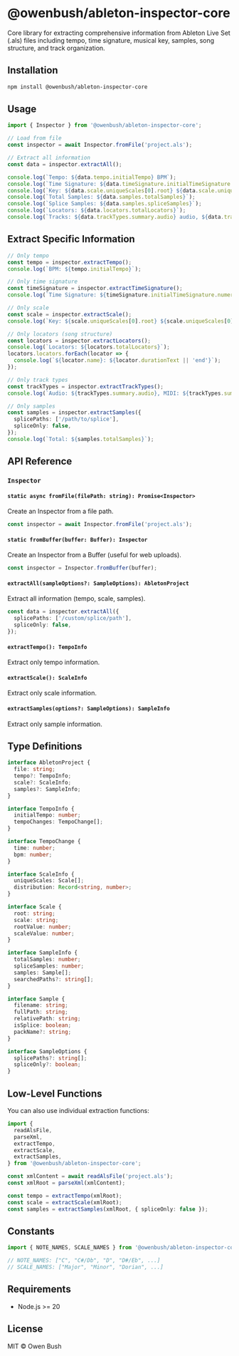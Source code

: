 # @owenbush/ableton-inspector-core

Core library for extracting comprehensive information from Ableton Live Set (.als) files including tempo, time signature, musical key, samples, song structure, and track organization.

## Installation

```bash
npm install @owenbush/ableton-inspector-core
```

## Usage

```typescript
import { Inspector } from '@owenbush/ableton-inspector-core';

// Load from file
const inspector = await Inspector.fromFile('project.als');

// Extract all information
const data = inspector.extractAll();

console.log(`Tempo: ${data.tempo.initialTempo} BPM`);
console.log(`Time Signature: ${data.timeSignature.initialTimeSignature.numerator}/${data.timeSignature.initialTimeSignature.denominator}`);
console.log(`Key: ${data.scale.uniqueScales[0].root} ${data.scale.uniqueScales[0].scale}`);
console.log(`Total Samples: ${data.samples.totalSamples}`);
console.log(`Splice Samples: ${data.samples.spliceSamples}`);
console.log(`Locators: ${data.locators.totalLocators}`);
console.log(`Tracks: ${data.trackTypes.summary.audio} audio, ${data.trackTypes.summary.midi} MIDI`);
```

## Extract Specific Information

```typescript
// Only tempo
const tempo = inspector.extractTempo();
console.log(`BPM: ${tempo.initialTempo}`);

// Only time signature
const timeSignature = inspector.extractTimeSignature();
console.log(`Time Signature: ${timeSignature.initialTimeSignature.numerator}/${timeSignature.initialTimeSignature.denominator}`);

// Only scale
const scale = inspector.extractScale();
console.log(`Key: ${scale.uniqueScales[0].root} ${scale.uniqueScales[0].scale}`);

// Only locators (song structure)
const locators = inspector.extractLocators();
console.log(`Locators: ${locators.totalLocators}`);
locators.locators.forEach(locator => {
  console.log(`${locator.name}: ${locator.durationText || 'end'}`);
});

// Only track types
const trackTypes = inspector.extractTrackTypes();
console.log(`Audio: ${trackTypes.summary.audio}, MIDI: ${trackTypes.summary.midi}`);

// Only samples
const samples = inspector.extractSamples({
  splicePaths: ['/path/to/splice'],
  spliceOnly: false,
});
console.log(`Total: ${samples.totalSamples}`);
```

## API Reference

### `Inspector`

#### `static async fromFile(filePath: string): Promise<Inspector>`

Create an Inspector from a file path.

```typescript
const inspector = await Inspector.fromFile('project.als');
```

#### `static fromBuffer(buffer: Buffer): Inspector`

Create an Inspector from a Buffer (useful for web uploads).

```typescript
const inspector = Inspector.fromBuffer(buffer);
```

#### `extractAll(sampleOptions?: SampleOptions): AbletonProject`

Extract all information (tempo, scale, samples).

```typescript
const data = inspector.extractAll({
  splicePaths: ['/custom/splice/path'],
  spliceOnly: false,
});
```

#### `extractTempo(): TempoInfo`

Extract only tempo information.

#### `extractScale(): ScaleInfo`

Extract only scale information.

#### `extractSamples(options?: SampleOptions): SampleInfo`

Extract only sample information.

## Type Definitions

```typescript
interface AbletonProject {
  file: string;
  tempo?: TempoInfo;
  scale?: ScaleInfo;
  samples?: SampleInfo;
}

interface TempoInfo {
  initialTempo: number;
  tempoChanges: TempoChange[];
}

interface TempoChange {
  time: number;
  bpm: number;
}

interface ScaleInfo {
  uniqueScales: Scale[];
  distribution: Record<string, number>;
}

interface Scale {
  root: string;
  scale: string;
  rootValue: number;
  scaleValue: number;
}

interface SampleInfo {
  totalSamples: number;
  spliceSamples: number;
  samples: Sample[];
  searchedPaths?: string[];
}

interface Sample {
  filename: string;
  fullPath: string;
  relativePath: string;
  isSplice: boolean;
  packName?: string;
}

interface SampleOptions {
  splicePaths?: string[];
  spliceOnly?: boolean;
}
```

## Low-Level Functions

You can also use individual extraction functions:

```typescript
import {
  readAlsFile,
  parseXml,
  extractTempo,
  extractScale,
  extractSamples,
} from '@owenbush/ableton-inspector-core';

const xmlContent = await readAlsFile('project.als');
const xmlRoot = parseXml(xmlContent);

const tempo = extractTempo(xmlRoot);
const scale = extractScale(xmlRoot);
const samples = extractSamples(xmlRoot, { spliceOnly: false });
```

## Constants

```typescript
import { NOTE_NAMES, SCALE_NAMES } from '@owenbush/ableton-inspector-core';

// NOTE_NAMES: ["C", "C#/Db", "D", "D#/Eb", ...]
// SCALE_NAMES: ["Major", "Minor", "Dorian", ...]
```

## Requirements

- Node.js >= 20

## License

MIT © Owen Bush
